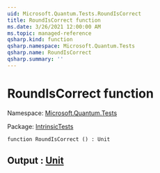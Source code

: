 ```yaml
---
uid: Microsoft.Quantum.Tests.RoundIsCorrect
title: RoundIsCorrect function
ms.date: 3/26/2021 12:00:00 AM
ms.topic: managed-reference
qsharp.kind: function
qsharp.namespace: Microsoft.Quantum.Tests
qsharp.name: RoundIsCorrect
qsharp.summary: ''
---
```


# RoundIsCorrect function

Namespace: [Microsoft.Quantum.Tests](xref:Microsoft.Quantum.Tests)

Package: [IntrinsicTests](https://nuget.org/packages/IntrinsicTests)




```qsharp
function RoundIsCorrect () : Unit
```


## Output : [Unit](xref:microsoft.quantum.lang-ref.unit)

